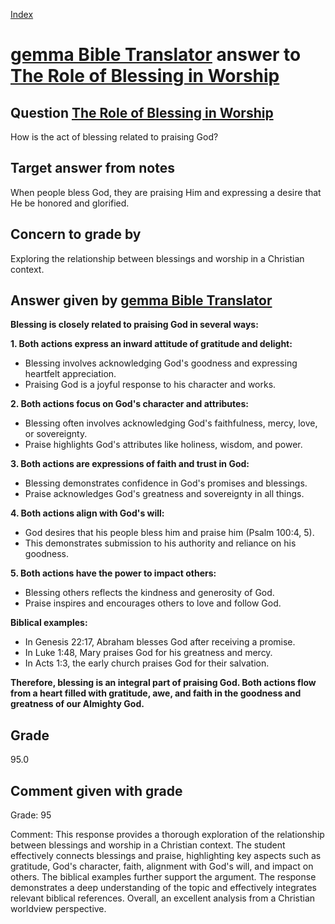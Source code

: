 
[Index](../../index.md)
# [gemma Bible Translator](../../answering_models/gemma_Bible_Translator.md) answer to [The Role of Blessing in Worship](../../questions/The_Role_of_Blessing_in_Worship.md)

## Question [The Role of Blessing in Worship](../../questions/The_Role_of_Blessing_in_Worship.md)
How is the act of blessing related to praising God?

## Target answer from notes
When people bless God, they are praising Him and expressing a desire that He be honored and glorified.

## Concern to grade by
Exploring the relationship between blessings and worship in a Christian context.

## Answer given by [gemma Bible Translator](../../answering_models/gemma_Bible_Translator.md)
**Blessing is closely related to praising God in several ways:**

**1. Both actions express an inward attitude of gratitude and delight:**

* Blessing involves acknowledging God's goodness and expressing heartfelt appreciation.
* Praising God is a joyful response to his character and works.

**2. Both actions focus on God's character and attributes:**

* Blessing often involves acknowledging God's faithfulness, mercy, love, or sovereignty.
* Praise highlights God's attributes like holiness, wisdom, and power.

**3. Both actions are expressions of faith and trust in God:**

* Blessing demonstrates confidence in God's promises and blessings.
* Praise acknowledges God's greatness and sovereignty in all things.

**4. Both actions align with God's will:**

* God desires that his people bless him and praise him (Psalm 100:4, 5).
* This demonstrates submission to his authority and reliance on his goodness.

**5. Both actions have the power to impact others:**

* Blessing others reflects the kindness and generosity of God.
* Praise inspires and encourages others to love and follow God.

**Biblical examples:**

* In Genesis 22:17, Abraham blesses God after receiving a promise.
* In Luke 1:48, Mary praises God for his greatness and mercy.
* In Acts 1:3, the early church praises God for their salvation.

**Therefore, blessing is an integral part of praising God. Both actions flow from a heart filled with gratitude, awe, and faith in the goodness and greatness of our Almighty God.**

## Grade
95.0

## Comment given with grade
Grade: 95

Comment: This response provides a thorough exploration of the relationship between blessings and worship in a Christian context. The student effectively connects blessings and praise, highlighting key aspects such as gratitude, God's character, faith, alignment with God's will, and impact on others. The biblical examples further support the argument. The response demonstrates a deep understanding of the topic and effectively integrates relevant biblical references. Overall, an excellent analysis from a Christian worldview perspective.
